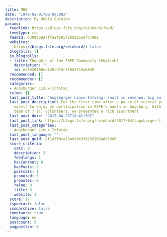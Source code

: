 ```yaml
---
title: MHO
date: "1970-01-01T00:00:00Z"
description: My Huble Opinion
params:
  feedlink: https://blogs.fsfe.org/reinhard/feed/
  feedtype: rss
  feedid: b309b5927ffe2f60542bd8d52efc7982
  websites:
    https://blogs.fsfe.org/reinhard/: false
  blogrolls: []
  in_blogrolls:
  - title: Thoughts of the FSFE Community (English)
    description: ""
    id: ec5620188ea145cd15cff0d5719ab8d8
  recommended: []
  recommender: []
  categories:
  - Augsburger Linux-Infotag
  relme: {}
  last_post_title: 'Augsburger Linux-Infotag: small in revenue, big in fun!'
  last_post_description: For the first time after a pause of several years, I allowed
    myself to enjoy my participation in FSFE’s booth in Augsburg. With a remarkable
    team of 7 (!) volunteers, we presented a rich assortment
  last_post_date: "2017-04-23T18:41:59Z"
  last_post_link: https://blogs.fsfe.org/reinhard/2017/04/augsburger-linux-infotag-small-in-revenue-big-in-fun/
  last_post_categories:
  - Augsburger Linux-Infotag
  last_post_language: ""
  last_post_guid: 8f143f8ca13ad2dc939236209a8d5945
  score_criteria:
    cats: 0
    description: 3
    feedlangs: 1
    hasContent: 0
    hasPosts: 3
    postcats: 1
    promoted: 5
    promotes: 0
    relme: 0
    title: 3
    website: 1
  score: 17
  ispodcast: false
  isnoarchive: false
  innetwork: true
  language: en
  postcount: 5
  avgpostlen: 0
---
```

